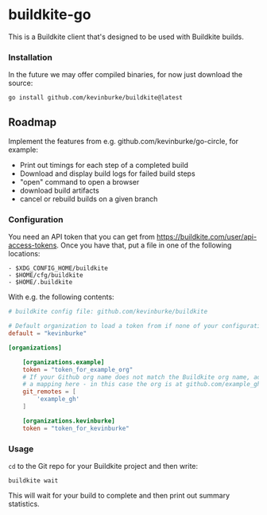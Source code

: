 # buildkite-go

This is a Buildkite client that's designed to be used with Buildkite builds.

### Installation

In the future we may offer compiled binaries, for now just download the source:

```
go install github.com/kevinburke/buildkite@latest
```

## Roadmap

Implement the features from e.g. github.com/kevinburke/go-circle, for example:

- Print out timings for each step of a completed build
- Download and display build logs for failed build steps
- "open" command to open a browser
- download build artifacts
- cancel or rebuild builds on a given branch

### Configuration

You need an API token that you can get from https://buildkite.com/user/api-access-tokens. Once you have that, put a file in one of the following locations:

```
- $XDG_CONFIG_HOME/buildkite
- $HOME/cfg/buildkite
- $HOME/.buildkite
```

With e.g. the following contents:

```toml
# buildkite config file: github.com/kevinburke/buildkite

# Default organization to load a token from if none of your configurations match.
default = "kevinburke"

[organizations]

    [organizations.example]
    token = "token_for_example_org"
    # If your Github org name does not match the Buildkite org name, add
    # a mapping here - in this case the org is at github.com/example_gh
    git_remotes = [
        'example_gh'
    ]

    [organizations.kevinburke]
    token = "token_for_kevinburke"
```

### Usage

`cd` to the Git repo for your Buildkite project and then write:

```
buildkite wait
```

This will wait for your build to complete and then print out summary statistics.
